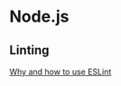 # Node.js

## Linting

[Why and how to use ESLint](https://medium.com/the-node-js-collection/why-and-how-to-use-eslint-in-your-project-742d0bc61ed7)
